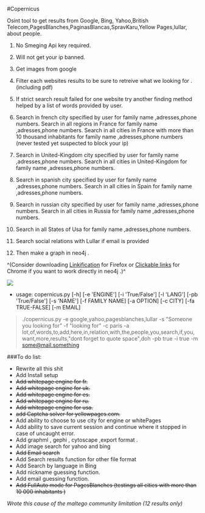 #Copernicus


Osint tool to get results from Google, Bing, Yahoo,British Telecom,PagesBlanches,PaginasBlancas,SpravKaru,Yellow Pages,lullar, about people.

1. No Smeging Api key required.

2. Will not get your ip banned.

3. Get images from google

4. Filter each websites results to be sure to retreive what we looking for . (including pdf)

5. If strict search result failed for one website try another finding method helped by a list of words provided by user.

6. Search in french city specified by user for family name ,adresses,phone numbers.
Search in all regions in France for family name ,adresses,phone numbers.
 Search in all cities in France with more than 10 thousand inhabitants for family name ,adresses,phone numbers (never tested  yet suspected to block your ip)
 
7. Search in United-Kingdom city specified by user for family name ,adresses,phone numbers.
 Search in all cities in United-Kingdom for family name ,adresses,phone numbers.
 
8. Search in spanish city specified by user for family name ,adresses,phone numbers.
 Search in all cities in Spain for family name ,adresses,phone numbers.
 
9. Search in russian city specified by user for family name ,adresses,phone numbers.
 Search in all cities in Russia for family name ,adresses,phone numbers.
 
10. Search in all States of Usa for family name ,adresses,phone numbers. 
 
11. Search social relations with Lullar if email is provided
 
12. Then make a graph in neo4j .

^(Consider downloading [Linkification](https://addons.mozilla.org/fr/firefox/addon/linkification/)  for Firefox or [Clickable links](https://chrome.google.com/webstore/detail/clickable-links/mgamelhnfokapndfdodnmfiningckjia) for Chrome if you want to work directly in neo4j .)^




![](http://img15.hostingpics.net/pics/938427copernicus0.png) 

 - usage: copernicus.py [-h] [-e 'ENGINE'] [-i  'True/False']  [-l 'LANG'] [-pb 'True/False'] [-s 'NAME'] [-f
   FAMILY NAME] [-a OPTION] [-c CITY] [-fa TRUE-FALSE] [-m EMAIL]

>./copernicus.py -e google,yahoo,pagesblanches,lullar -s "Someone you looking for" -f "looking for" -c paris -a lot,of,words,to,add,here,in,relation,with,the,people,you,search,if,you,want,more,results,"dont forget to quote space",doh  -pb true -i true -m some@mail.something
   
###To do list:
- Rewrite all this shit
- Add Install setup 
-   ~~Add whitepage engine for fr.~~
-   ~~Add whitepage engine for uk.~~
-   ~~Add whitepage engine for es.~~
-   ~~Add whitepage engine for ru.~~
-   ~~Add whitepage engine for usa.~~
- ~~add Captcha solver for yellowpages.com.~~
- Add ability to choose to use city for engine or whitePages
-  Add ability to save current session and continue where it stopped in  case of uncaught error.
-  Add graphml , gephi , cytoscape ,export format .
-  Add image search for yahoo and bing
- ~~Add Email search~~
- Add Search results function for other file format 
- Add Search by language in Bing
- Add nickname guessing function.
- Add email guessing function.
- ~~Add FullAuto mode for PagesBlanches (testings all cities with more than 10 000 inhabitants )~~

*Wrote this cause of the maltego community limitation (12 results only)*
